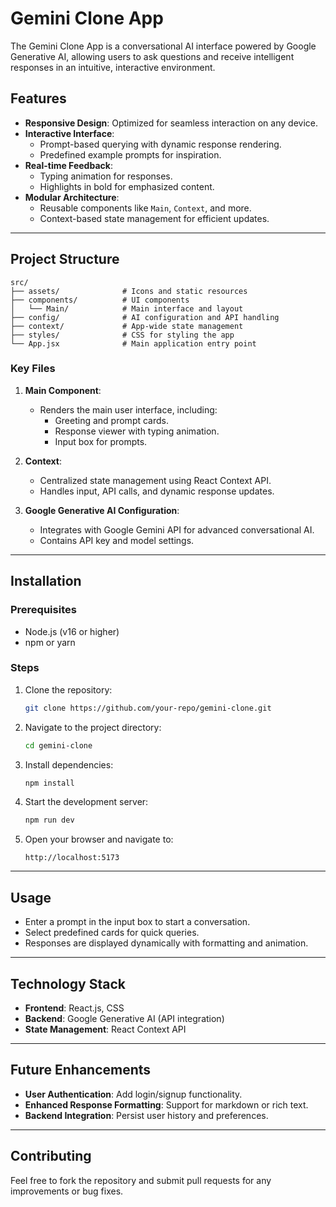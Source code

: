 # Gemini Clone App

The Gemini Clone App is a conversational AI interface powered by Google Generative AI, allowing users to ask questions and receive intelligent responses in an intuitive, interactive environment.

## Features

- **Responsive Design**: Optimized for seamless interaction on any device.
- **Interactive Interface**:
  - Prompt-based querying with dynamic response rendering.
  - Predefined example prompts for inspiration.
- **Real-time Feedback**:
  - Typing animation for responses.
  - Highlights in bold for emphasized content.
- **Modular Architecture**:
  - Reusable components like `Main`, `Context`, and more.
  - Context-based state management for efficient updates.

---

## Project Structure

```
src/
├── assets/              # Icons and static resources
├── components/          # UI components
│   └── Main/            # Main interface and layout
├── config/              # AI configuration and API handling
├── context/             # App-wide state management
├── styles/              # CSS for styling the app
└── App.jsx              # Main application entry point
```

### Key Files

1. **Main Component**:
   - Renders the main user interface, including:
     - Greeting and prompt cards.
     - Response viewer with typing animation.
     - Input box for prompts.

2. **Context**:
   - Centralized state management using React Context API.
   - Handles input, API calls, and dynamic response updates.

3. **Google Generative AI Configuration**:
   - Integrates with Google Gemini API for advanced conversational AI.
   - Contains API key and model settings.

---

## Installation

### Prerequisites

- Node.js (v16 or higher)
- npm or yarn

### Steps

1. Clone the repository:
   ```bash
   git clone https://github.com/your-repo/gemini-clone.git
   ```

2. Navigate to the project directory:
   ```bash
   cd gemini-clone
   ```

3. Install dependencies:
   ```bash
   npm install
   ```

4. Start the development server:
   ```bash
   npm run dev
   ```

5. Open your browser and navigate to:
   ```
   http://localhost:5173
   ```

---

## Usage

- Enter a prompt in the input box to start a conversation.
- Select predefined cards for quick queries.
- Responses are displayed dynamically with formatting and animation.

---

## Technology Stack

- **Frontend**: React.js, CSS
- **Backend**: Google Generative AI (API integration)
- **State Management**: React Context API

---

## Future Enhancements

- **User Authentication**: Add login/signup functionality.
- **Enhanced Response Formatting**: Support for markdown or rich text.
- **Backend Integration**: Persist user history and preferences.

---

## Contributing

Feel free to fork the repository and submit pull requests for any improvements or bug fixes.
